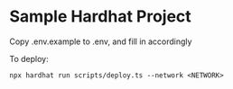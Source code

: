 # Sample Hardhat Project

Copy .env.example to .env, and fill in accordingly

To deploy:
```shell
npx hardhat run scripts/deploy.ts --network <NETWORK>
```

